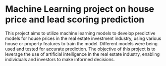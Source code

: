 # Machine Learning project on house price and lead scoring prediction
This project aims to utilize machine learning models to develop predictive models for house prices in the real estate investment industry, using various house or property features to train the model. Different models were being used and tested for accurate prediction. The objective of this project is to leverage the use of artificial intelligence in the real estate industry, enabling individuals and investors to make informed decisions.   
